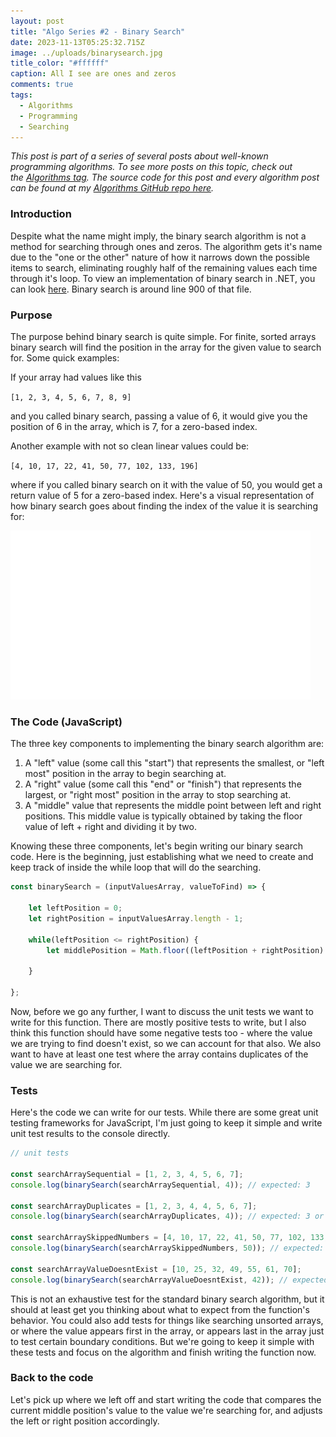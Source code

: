 ```yaml
---
layout: post
title: "Algo Series #2 - Binary Search"
date: 2023-11-13T05:25:32.715Z
image: ../uploads/binarysearch.jpg
title_color: "#ffffff"
caption: All I see are ones and zeros
comments: true
tags:
  - Algorithms
  - Programming
  - Searching
---
```

*This post is part of a series of several posts about well-known programming algorithms. To see more posts on this topic, check out the [Algorithms tag](https://jasonmauss.com/tags/#Algorithms). The source code for this post and every algorithm post can be found at my [Algorithms GitHub repo here](https://github.com/jasonmauss/Algorithms/tree/main/BinarySearch).*

### Introduction

Despite what the name might imply, the binary search algorithm is not a method for searching through ones and zeros. The algorithm gets it's name due to the "one or the other" nature of how it narrows down the possible items to search, eliminating roughly half of the remaining values each time through it's loop. To view an implementation of binary search in .NET, you can look [here](https://github.com/microsoft/referencesource/blob/master/mscorlib/system/array.cs). Binary search is around line 900 of that file.

### Purpose

The purpose behind binary search is quite simple. For finite, sorted arrays binary search will find the position in the array for the given value to search for. Some quick examples:

If your array had values like this

`[1, 2, 3, 4, 5, 6, 7, 8, 9]`

and you called binary search, passing a value of 6, it would give you the position of 6 in the array, which is 7, for a zero-based index.

Another example with not so clean linear values could be:

`[4, 10, 17, 22, 41, 50, 77, 102, 133, 196]`

where if you called binary search on it with the value of 50, you would get a return value of 5 for a zero-based index. Here's a visual representation of how binary search goes about finding the index of the value it is searching for:

![Binary Search Visualization](../uploads/binary-search-work.gif "By Mazen Embaby - Own work, CC BY-SA 4.0, https://commons.wikimedia.org/w/index.php?curid=124018514")

### The Code (JavaScript)

The three key components to implementing the binary search algorithm are:

1. A "left" value (some call this "start") that represents the smallest, or "left most" position in the array to begin searching at.
2. A "right" value (some call this "end" or "finish") that represents the largest, or "right most" position in the array to stop searching at.
3. A "middle" value that represents the middle point between left and right positions. This middle value is typically obtained by taking the floor value of left + right and dividing it by two.

Knowing these three components, let's begin writing our binary search code. Here is the beginning, just establishing what we need to create and keep track of inside the while loop that will do the searching.

```javascript
const binarySearch = (inputValuesArray, valueToFind) => {

    let leftPosition = 0;
    let rightPosition = inputValuesArray.length - 1;

    while(leftPosition <= rightPosition) {
        let middlePosition = Math.floor((leftPosition + rightPosition) / 2);

    }

};
```

Now, before we go any further, I want to discuss the unit tests we want to write for this function. There are mostly positive tests to write, but I also think this function should have some negative tests too - where the value we are trying to find doesn't exist, so we can account for that also. We also want to have at least one test where the array contains duplicates of the value we are searching for.

### Tests

Here's the code we can write for our tests. While there are some great unit testing frameworks for JavaScript, I'm just going to keep it simple and write unit test results to the console directly.

```javascript
// unit tests

const searchArraySequential = [1, 2, 3, 4, 5, 6, 7];
console.log(binarySearch(searchArraySequential, 4)); // expected: 3

const searchArrayDuplicates = [1, 2, 3, 4, 4, 5, 6, 7];
console.log(binarySearch(searchArrayDuplicates, 4)); // expected: 3 or 4

const searchArraySkippedNumbers = [4, 10, 17, 22, 41, 50, 77, 102, 133, 196];
console.log(binarySearch(searchArraySkippedNumbers, 50)); // expected: 5

const searchArrayValueDoesntExist = [10, 25, 32, 49, 55, 61, 70];
console.log(binarySearch(searchArrayValueDoesntExist, 42)); // expected: -1
```

This is not an exhaustive test for the standard binary search algorithm, but it should at least get you thinking about what to expect from the function's behavior. You could also add tests for things like searching unsorted arrays, or where the value appears first in the array, or appears last in the array just to test certain boundary conditions. But we're going to keep it simple with these tests and focus on the algorithm and finish writing the function now.

### Back to the code

Let's pick up where we left off and start writing the code that compares the current middle position's value to the value we're searching for, and adjusts the left or right position accordingly.